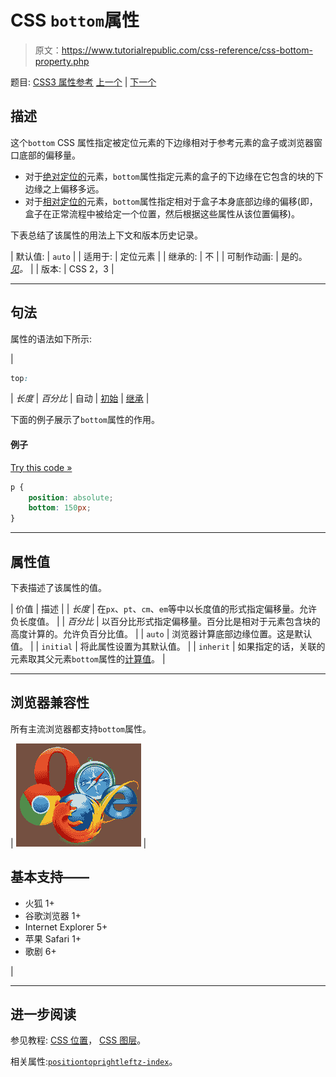 # CSS `bottom`属性

> 原文：<https://www.tutorialrepublic.com/css-reference/css-bottom-property.php>

题目: [CSS3 属性参考](css3-properties.php) [上一个](css-border-width-property.php) | [下一个](css3-box-shadow-property.php)

## 描述

这个`bottom` CSS 属性指定被定位元素的下边缘相对于参考元素的盒子或浏览器窗口底部的偏移量。

*   对于[绝对定位的](../css-tutorial/css-position.php#absolute-positioning)元素，`bottom`属性指定元素的盒子的下边缘在它包含的块的下边缘之上偏移多远。
*   对于[相对定位的](../css-tutorial/css-position.php#relative-positioning)元素，`bottom`属性指定相对于盒子本身底部边缘的偏移(即，盒子在正常流程中被给定一个位置，然后根据这些属性从该位置偏移)。

下表总结了该属性的用法上下文和版本历史记录。

| 默认值: | `auto` |
| 适用于: | 定位元素 |
| 继承的: | 不 |
| 可制作动画: | 是的。 [*见*](css-animatable-properties.php)*。* |
| 版本: | CSS 2，3 |

* * *

## 句法

属性的语法如下所示:

| 

```css
top: 
```

 | *长度* &#124; *百分比* &#124; 自动 &#124; [初始](../definitions.php#initial) &#124; [继承](../definitions.php#inherit) |

下面的例子展示了`bottom`属性的作用。

#### 例子

[Try this code »](../codelab.php?topic=css&file=bottom-property "Try this code using online Editor")

```css
p {
    position: absolute;
    bottom: 150px;
}
```

* * *

## 属性值

下表描述了该属性的值。

| 价值 | 描述 |
| *长度* | 在`px`、`pt`、`cm`、`em`等中以长度值的形式指定偏移量。允许负长度值。 |
| *百分比* | 以百分比形式指定偏移量。百分比是相对于元素包含块的高度计算的。允许负百分比值。 |
| `auto` | 浏览器计算底部边缘位置。这是默认值。 |
| `initial` | 将此属性设置为其默认值。 |
| `inherit` | 如果指定的话，关联的元素取其父元素`bottom`属性的[计算值](../definitions.php#computed-value)。 |

* * *

## 浏览器兼容性

所有主流浏览器都支持`bottom`属性。

| ![Browsers Icon](img/e9331123c77668c1832e541c2fca1002.png) | 

## 基本支持——

*   火狐 1+
*   谷歌浏览器 1+
*   Internet Explorer 5+
*   苹果 Safari 1+
*   歌剧 6+

 |

* * *

## 进一步阅读

参见教程: [CSS 位置](../css-tutorial/css-position.php)， [CSS 图层](../css-tutorial/css-layers.php)。

相关属性:[`position`](css-position-property.php)[`top`](css-top-property.php)[`right`](css-right-property.php)[`left`](css-left-property.php)[`z-index`](css-z-index-property.php)。
